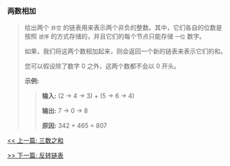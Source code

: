 ### 两数相加

> 给出两个 `非空` 的链表用来表示两个非负的整数。其中，它们各自的位数是按照 `逆序` 的方式存储的，并且它们的每个节点只能存储 `一位` 数字。
>
> 如果，我们将这两个数相加起来，则会返回一个新的链表来表示它们的和。
>
> 您可以假设除了数字 0 之外，这两个数都不会以 0 开头。
>
> **示例:**
>
>> **输入:** (2 -> 4 -> 3) + (5 -> 6 -> 4)
>>
>> **输出:** 7 -> 0 -> 8
>>
>> **原因:** 342 + 465 = 807


[<< 上一篇: 三数之和](1-数据结构与算法/三数之和.md)

[>> 下一篇: 反转链表](1-数据结构与算法/反转链表.md)
